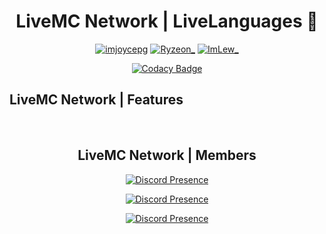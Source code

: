 <h1 align="center"> LiveMC Network | LiveLanguages 🤠</h1>
<div align="center">
     <a href="https://twitter.com/imjoycepg" target="blank"><img src="https://img.shields.io/twitter/follow/imjoycepg?color=red&style=for-the-badge" alt="imjoycepg" /></a>
 <a href="https://twitter.com/Ryzeon_" target="blank"><img src="https://img.shields.io/twitter/follow/Ryzeon_?color=green&style=for-the-badge" alt="Ryzeon_" /></a>
<a href="https://twitter.com/ImLew_" target="blank"><img src="https://img.shields.io/twitter/follow/ImLew_?color=blue&style=for-the-badge" alt="ImLew_" /></a>

[![Codacy Badge](https://app.codacy.com/project/badge/Grade/38e76c515e574e6abb32e5b903ad4d0b)](https://www.codacy.com/gh/LiveMC/LiveDiscord/dashboard?utm_source=github.com&amp;utm_medium=referral&amp;utm_content=LiveMC/LiveDiscord&amp;utm_campaign=Badge_Grade)

</div>

<h2 align="left"> LiveMC Network | Features</h2>
<br>


<h2 align="center"> LiveMC Network | Members</h3>

<p align="center">
    <a href="https://discord.com/users/299732456037154817" target="_blank" rel="nofollow">
        <img src="https://lanyard-profile-readme.vercel.app/api/299732456037154817?&animated=true&borderRadius=30px&idleMessage=Nothing..." alt="Discord Presence" align="center">
    </a>
</p>

<p align="center">
    <a href="https://discord.com/users/411968391402749963" target="_blank" rel="nofollow">
        <img src="https://lanyard-profile-readme.vercel.app/api/411968391402749963?&animated=true&borderRadius=30px&idleMessage=Nothing..." alt="Discord Presence" align="center">
    </a>
</p>

<p align="center">
    <a href="https://discord.com/users/725086496729858151" target="_blank" rel="nofollow">
        <img src="https://lanyard-profile-readme.vercel.app/api/725086496729858151?&animated=true&borderRadius=30px&idleMessage=Nothing..." alt="Discord Presence" align="center">
    </a>
</p>
